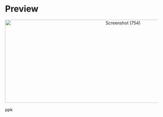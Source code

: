 # Preview 

<p align="center">
<a data-flickr-embed="true" href="https://www.flickr.com/photos/197661703@N05/53087496208/in/dateposted-public/" title="Screenshot (754)"><img src="https://live.staticflickr.com/65535/53087496208_50129f3aba_o.png" width="762" height="275" alt="Screenshot (754)"/></a>
</p>


ppk
